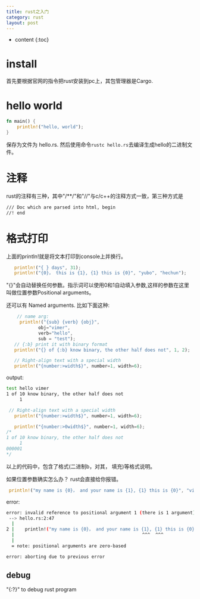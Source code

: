 ```yaml
---
title: rust之入门
category: rust
layout: post
---
```

* content
{:toc}

# install
首先要根据官网的指令把rust安装到pc上，其包管理器是Cargo.

# hello world

```rust
fn main() {
    println!("hello, world");
}
```
保存为文件为 hello.rs.  然后使用命令`rustc hello.rs`去编译生成hello的二进制文件。

# 注释
rust的注释有三种，其中"/**/"和"//"与c/c++的注释方式一致，第三种方式是

```bash
/// Doc which are parsed into html, begin
//! end
```

# 格式打印
上面的println!就是将文本打印到console上并换行。

```rust
   println!("{ } days", 31);
   println!("{0}， this is {1}, {1} this is {0}", "yubo", "hechun");
```
"{}"会自动替换任何参数。指示词可以使用0和1自动填入参数,这样的参数在这里叫做位置参数Positional arguments。

还可以有 Named arguments. 比如下面这种:
```rust
	// name arg:
	 println!("{sub} {verb} {obj}",
            obj="vimer",
            verb="hello",
            sub = "test");
   // {:b} print it with binary format
   println!("{} of {:b} know binary, the other half does not", 1, 2);

   // Right-align text with a special width
   println!("{number:>width$}", number=1, width=6);
```

output:

```bash
test hello vimer
1 of 10 know binary, the other half does not
     1
```

```rust
 // Right-align text with a special width
   println!("{number:>width$}", number=1, width=6);

   println!("{number:>0width$}", number=1, width=6);
/*
1 of 10 know binary, the other half does not
     1
000001
*/
```

以上的代码中，包含了格式(二进制b，对其， 填充)等格式说明。

如果位置参数确实怎么办？ rust会直接给你报错。

```rust
 println!("my name is {0}， and your name is {1}, {1} this is {0}", "vimer");
```

error:

```bash
error: invalid reference to positional argument 1 (there is 1 argument)
 --> hello.rs:2:47
  |
2 |    println!("my name is {0}， and your name is {1}, {1} this is {0}", "vimer");
  |                                                ^^^  ^^^
  |
  = note: positional arguments are zero-based

error: aborting due to previous error
```
## debug

 "{:?}" to debug rust program



